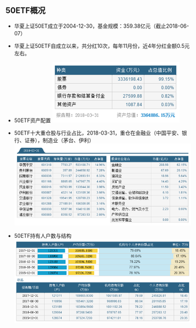 ## 50ETF概况
* 华夏上证50ET成立于2004-12-30，基金规模：359.38亿元（截止2018-06-07）
* 华夏上证50ETF自成立以来，共分红10次，每年11月份，近4年分红金额0.5元左右。

* 50ETF资产配置
![](50ETF_zichan.png)

* 50ETF十大重仓股与行业占比，2018-03-31，重仓在金融业（中国平安、银行、证券），制造业（茅台、伊利）
![](50ETF_zhongcang.png)

* 50ETF持有人户数与结构
![](50ETF_chiyou.png)
